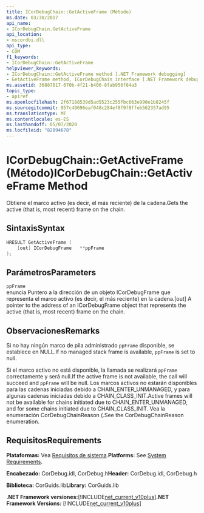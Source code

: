 ```yaml
---
title: ICorDebugChain::GetActiveFrame (Método)
ms.date: 03/30/2017
api_name:
- ICorDebugChain.GetActiveFrame
api_location:
- mscordbi.dll
api_type:
- COM
f1_keywords:
- ICorDebugChain::GetActiveFrame
helpviewer_keywords:
- ICorDebugChain::GetActiveFrame method [.NET Framework debugging]
- GetActiveFrame method, ICorDebugChain interface [.NET Framework debugging]
ms.assetid: 36887017-670b-4f21-b406-8fab956f84a3
topic_type:
- apiref
ms.openlocfilehash: 2f67188539d5ad5523c255fbc663e990e1b8245f
ms.sourcegitcommit: 957c49696eaf048c284ef8f9f8ffeb562357ad95
ms.translationtype: MT
ms.contentlocale: es-ES
ms.lasthandoff: 05/07/2020
ms.locfileid: "82894678"
---
```

# <a name="icordebugchaingetactiveframe-method"></a><span data-ttu-id="0244e-102">ICorDebugChain::GetActiveFrame (Método)</span><span class="sxs-lookup"><span data-stu-id="0244e-102">ICorDebugChain::GetActiveFrame Method</span></span>
<span data-ttu-id="0244e-103">Obtiene el marco activo (es decir, el más reciente) de la cadena.</span><span class="sxs-lookup"><span data-stu-id="0244e-103">Gets the active (that is, most recent) frame on the chain.</span></span>  
  
## <a name="syntax"></a><span data-ttu-id="0244e-104">Sintaxis</span><span class="sxs-lookup"><span data-stu-id="0244e-104">Syntax</span></span>  
  
```cpp  
HRESULT GetActiveFrame (  
    [out] ICorDebugFrame   **ppFrame  
);  
```  
  
## <a name="parameters"></a><span data-ttu-id="0244e-105">Parámetros</span><span class="sxs-lookup"><span data-stu-id="0244e-105">Parameters</span></span>  
 `ppFrame`  
 <span data-ttu-id="0244e-106">enuncia Puntero a la dirección de un objeto ICorDebugFrame que representa el marco activo (es decir, el más reciente) en la cadena.</span><span class="sxs-lookup"><span data-stu-id="0244e-106">[out] A pointer to the address of an ICorDebugFrame object that represents the active (that is, most recent) frame on the chain.</span></span>  
  
## <a name="remarks"></a><span data-ttu-id="0244e-107">Observaciones</span><span class="sxs-lookup"><span data-stu-id="0244e-107">Remarks</span></span>  
 <span data-ttu-id="0244e-108">Si no hay ningún marco de pila administrado `ppFrame` disponible, se establece en NULL.</span><span class="sxs-lookup"><span data-stu-id="0244e-108">If no managed stack frame is available, `ppFrame` is set to null.</span></span>  
  
 <span data-ttu-id="0244e-109">Si el marco activo no está disponible, la llamada se realizará `ppFrame` correctamente y será null.</span><span class="sxs-lookup"><span data-stu-id="0244e-109">If the active frame is not available, the call will succeed and `ppFrame` will be null.</span></span> <span data-ttu-id="0244e-110">Los marcos activos no estarán disponibles para las cadenas iniciadas debido a CHAIN_ENTER_UNMANAGED, y para algunas cadenas iniciadas debido a CHAIN_CLASS_INIT.</span><span class="sxs-lookup"><span data-stu-id="0244e-110">Active frames will not be available for chains initiated due to CHAIN_ENTER_UNMANAGED, and for some chains initiated due to CHAIN_CLASS_INIT.</span></span> <span data-ttu-id="0244e-111">Vea la enumeración CorDebugChainReason (.</span><span class="sxs-lookup"><span data-stu-id="0244e-111">See the CorDebugChainReason enumeration.</span></span>  
  
## <a name="requirements"></a><span data-ttu-id="0244e-112">Requisitos</span><span class="sxs-lookup"><span data-stu-id="0244e-112">Requirements</span></span>  
 <span data-ttu-id="0244e-113">**Plataformas:** Vea [Requisitos de sistema](../../get-started/system-requirements.md).</span><span class="sxs-lookup"><span data-stu-id="0244e-113">**Platforms:** See [System Requirements](../../get-started/system-requirements.md).</span></span>  
  
 <span data-ttu-id="0244e-114">**Encabezado:** CorDebug.idl, CorDebug.h</span><span class="sxs-lookup"><span data-stu-id="0244e-114">**Header:** CorDebug.idl, CorDebug.h</span></span>  
  
 <span data-ttu-id="0244e-115">**Biblioteca:** CorGuids.lib</span><span class="sxs-lookup"><span data-stu-id="0244e-115">**Library:** CorGuids.lib</span></span>  
  
 <span data-ttu-id="0244e-116">**.NET Framework versiones:**[!INCLUDE[net_current_v10plus](../../../../includes/net-current-v10plus-md.md)]</span><span class="sxs-lookup"><span data-stu-id="0244e-116">**.NET Framework Versions:** [!INCLUDE[net_current_v10plus](../../../../includes/net-current-v10plus-md.md)]</span></span>
